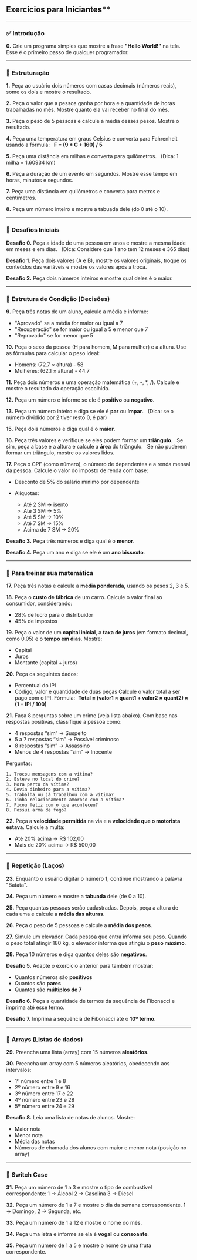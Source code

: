 ## Exercícios para Iniciantes**

---

### ✅ **Introdução**

**0.** Crie um programa simples que mostre a frase **"Hello World!"** na tela. Esse é o primeiro passo de qualquer programador.

---

### 🧱 **Estruturação**

**1.** Peça ao usuário dois números com casas decimais (números reais), some os dois e mostre o resultado.

**2.** Peça o valor que a pessoa ganha por hora e a quantidade de horas trabalhadas no mês. Mostre quanto ela vai receber no final do mês.

**3.** Peça o peso de 5 pessoas e calcule a média desses pesos. Mostre o resultado.

**4.** Peça uma temperatura em graus Celsius e converta para Fahrenheit usando a fórmula:
   **F = (9 \* C + 160) / 5**

**5.** Peça uma distância em milhas e converta para quilômetros.
   (Dica: 1 milha = 1.60934 km)

**6.** Peça a duração de um evento em segundos. Mostre esse tempo em horas, minutos e segundos.

**7.** Peça uma distância em quilômetros e converta para metros e centímetros.

**8.** Peça um número inteiro e mostre a tabuada dele (do 0 até o 10).

---

### 🚀 **Desafios Iniciais**

**Desafio 0.** Peça a idade de uma pessoa em anos e mostre a mesma idade em meses e em dias.
   (Dica: Considere que 1 ano tem 12 meses e 365 dias)

**Desafio 1.** Peça dois valores (A e B), mostre os valores originais, troque os conteúdos das variáveis e mostre os valores após a troca.

**Desafio 2.** Peça dois números inteiros e mostre qual deles é o maior.

---

### 🔀 **Estrutura de Condição (Decisões)**

**9.** Peça três notas de um aluno, calcule a média e informe:

* "Aprovado" se a média for maior ou igual a 7
* "Recuperação" se for maior ou igual a 5 e menor que 7
* "Reprovado" se for menor que 5

**10.** Peça o sexo da pessoa (H para homem, M para mulher) e a altura.
Use as fórmulas para calcular o peso ideal:

* Homens: (72.7 × altura) - 58
* Mulheres: (62.1 × altura) - 44.7

**11.** Peça dois números e uma operação matemática (+, -, \*, /). Calcule e mostre o resultado da operação escolhida.

**12.** Peça um número e informe se ele é **positivo** ou **negativo**.

**13.** Peça um número inteiro e diga se ele é **par** ou **ímpar**.
   (Dica: se o número dividido por 2 tiver resto 0, é par)

**15.** Peça dois números e diga qual é o **maior**.

**16.** Peça três valores e verifique se eles podem formar um **triângulo**.
   Se sim, peça a base e a altura e calcule a **área** do triângulo.
   Se não puderem formar um triângulo, mostre os valores lidos.

**17.** Peça o CPF (como número), o número de dependentes e a renda mensal da pessoa. Calcule o valor do imposto de renda com base:

* Desconto de 5% do salário mínimo por dependente
* Alíquotas:

  * Até 2 SM → isento
  * Até 3 SM → 5%
  * Até 5 SM → 10%
  * Até 7 SM → 15%
  * Acima de 7 SM → 20%

**Desafio 3.** Peça três números e diga qual é o **menor**.

**Desafio 4.** Peça um ano e diga se ele é um **ano bissexto**.

---

### 🧮 **Para treinar sua matemática**

**17.** Peça três notas e calcule a **média ponderada**, usando os pesos 2, 3 e 5.

**18.** Peça o **custo de fábrica** de um carro. Calcule o valor final ao consumidor, considerando:

* 28% de lucro para o distribuidor
* 45% de impostos

**19.** Peça o valor de um **capital inicial**, a **taxa de juros** (em formato decimal, como 0.05) e o **tempo em dias**. Mostre:

* Capital
* Juros
* Montante (capital + juros)

**20.** Peça os seguintes dados:

* Percentual do IPI
* Código, valor e quantidade de duas peças
  Calcule o valor total a ser pago com o IPI.
  Fórmula:
    **Total = (valor1 × quant1 + valor2 × quant2) × (1 + IPI / 100)**

**21.** Faça 8 perguntas sobre um crime (veja lista abaixo).
Com base nas respostas positivas, classifique a pessoa como:

* 4 respostas “sim” → Suspeito
* 5 a 7 respostas “sim” → Possível criminoso
* 8 respostas “sim” → Assassino
* Menos de 4 respostas “sim” → Inocente

Perguntas:

```
1. Trocou mensagens com a vítima?
2. Esteve no local do crime?
3. Mora perto da vítima?
4. Devia dinheiro para a vítima?
5. Trabalha ou já trabalhou com a vítima?
6. Tinha relacionamento amoroso com a vítima?
7. Ficou feliz com o que aconteceu?
8. Possui arma de fogo?
```

**22.** Peça a **velocidade permitida** na via e a **velocidade que o motorista estava**. Calcule a multa:

* Até 20% acima → R\$ 102,00
* Mais de 20% acima → R\$ 500,00

---

### 🔁 **Repetição (Laços)**

**23.** Enquanto o usuário digitar o número **1**, continue mostrando a palavra "Batata".

**24.** Peça um número e mostre a **tabuada** dele (de 0 a 10).

**25.** Peça quantas pessoas serão cadastradas. Depois, peça a altura de cada uma e calcule a **média das alturas**.

**26.** Peça o peso de 5 pessoas e calcule a **média dos pesos**.

**27.** Simule um elevador. Cada pessoa que entra informa seu peso. Quando o peso total atingir 180 kg, o elevador informa que atingiu o **peso máximo**.

**28.** Peça 10 números e diga quantos deles são **negativos**.

**Desafio 5.** Adapte o exercício anterior para também mostrar:

* Quantos números são **positivos**
* Quantos são **pares**
* Quantos são **múltiplos de 7**

**Desafio 6.** Peça a quantidade de termos da sequência de Fibonacci e imprima até esse termo.

**Desafio 7.** Imprima a sequência de Fibonacci até o **10º termo**.

---

### 🔢 **Arrays (Listas de dados)**

**29.** Preencha uma lista (array) com 15 números **aleatórios**.

**30.** Preencha um array com 5 números aleatórios, obedecendo aos intervalos:

* 1º número entre 1 e 8
* 2º número entre 9 e 16
* 3º número entre 17 e 22
* 4º número entre 23 e 28
* 5º número entre 24 e 29

**Desafio 8.** Leia uma lista de notas de alunos. Mostre:

* Maior nota
* Menor nota
* Média das notas
* Números de chamada dos alunos com maior e menor nota (posição no array)

---

### 🧭 **Switch Case**

**31.** Peça um número de 1 a 3 e mostre o tipo de combustível correspondente:
1 → Álcool
2 → Gasolina
3 → Diesel

**32.** Peça um número de 1 a 7 e mostre o dia da semana correspondente.
1 → Domingo, 2 → Segunda, etc.

**33.** Peça um número de 1 a 12 e mostre o nome do mês.

**34.** Peça uma letra e informe se ela é **vogal** ou **consoante**.

**35.** Peça um número de 1 a 5 e mostre o nome de uma fruta correspondente.

